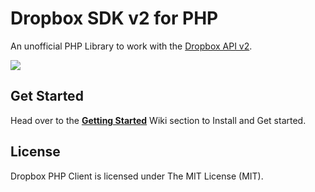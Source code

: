 Dropbox SDK v2 for PHP
======================================================

An unofficial PHP Library to work with the [Dropbox API v2](https://www.dropbox.com/developers/documentation/http/documentation).

<img src="https://cloud.githubusercontent.com/assets/893057/13731118/b7cf0e4e-e987-11e5-942f-13c53d65da35.png">


## Get Started
Head over to the [**Getting Started**](https://github.com/andihoerudin24/dorbox_library/wiki/Quickstart) Wiki section to Install and Get started.



## License
Dropbox PHP Client is licensed under The MIT License (MIT).
